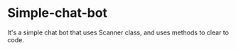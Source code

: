 # Simple-chat-bot
It's a simple chat bot that uses Scanner class, and uses methods to clear to code.
